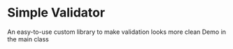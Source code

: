 # Simple Validator
An easy-to-use custom library to make validation looks more clean
Demo in the main class
